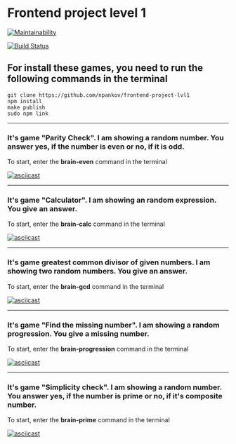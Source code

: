# Frontend project level 1

[![Maintainability](https://api.codeclimate.com/v1/badges/a99a88d28ad37a79dbf6/maintainability)](https://codeclimate.com/github/codeclimate/codeclimate/maintainability)

[![Build Status](https://travis-ci.com/npankov/frontend-project-lvl1.svg?branch=master)](https://travis-ci.com/npankov/frontend-project-lvl1)

## For install these games, you need to run the following commands in the terminal

    git clone https://github.com/npankov/frontend-project-lvl1
    npm install
    make publish
    sudo npm link
---

### It's game "Parity Check". I am showing a random number. You answer yes, if the number is even or no, if it is odd.
To start, enter the **brain-even** command in the terminal

[![asciicast](https://asciinema.org/a/tXl61dTwZ7wMo2LdlREsLZZFQ.svg)](https://asciinema.org/a/tXl61dTwZ7wMo2LdlREsLZZFQ)

---

### It's game "Calculator". I am showing an random expression. You give an answer.
To start, enter the **brain-calc** command in the terminal

[![asciicast](https://asciinema.org/a/2hEu7mYkrwUzKFtLUwdv62x8W.svg)](https://asciinema.org/a/2hEu7mYkrwUzKFtLUwdv62x8W)

---

### It's game greatest common divisor of given numbers. I am showing two random numbers. You give an answer.
To start, enter the **brain-gcd** command in the terminal

[![asciicast](https://asciinema.org/a/AzdCTlSGCTHZI3IEgrLxsPSTc.svg)](https://asciinema.org/a/AzdCTlSGCTHZI3IEgrLxsPSTc)

---

### It's game "Find the missing number". I am showing a random progression. You give a missing number.
To start, enter the **brain-progression** command in the terminal

[![asciicast](https://asciinema.org/a/jpm6YMS6AeZYbwyYRNUa9NaTC.svg)](https://asciinema.org/a/jpm6YMS6AeZYbwyYRNUa9NaTC)

---

### It's game "Simplicity check". I am showing a random number. You answer yes, if the number is prime or no, if it's composite number. 
To start, enter the **brain-prime** command in the terminal

[![asciicast](https://asciinema.org/a/5aMOHNCZs1oXtBEblxgo0Ytqk.svg)](https://asciinema.org/a/5aMOHNCZs1oXtBEblxgo0Ytqk)
